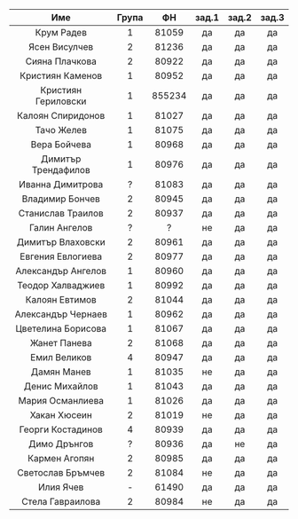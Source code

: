 | Име | Група | ФН | зад.1 | зад.2 | зад.3 |
|:---:|:-----:|:--:|:-----:|:-----:|:-----:|
|Крум Радев|1|81059|да|да|да|
|Ясен Висулчев|2|81236|да|да|да|
|Сияна Плачкова|    2|  80922|  да| да| да|
|Кристиян Каменов|  1|  80952|  да| да| да|
|Кристиян Гериловски|   1|  855234| да| да| да|
|Калоян Спиридонов| 1|  81027|  да| да| да|
|Тачо Желев|    1|  81075|  да| да| да|
|Вера Бойчева|  1|  80968|  да| да| да|
|Димитър Трендафилов|   1|  80976|  да| да| да|
|Иванна Димитрова|  ?|  81083|  да| да| да|
|Владимир Бончев|   2|  80945|  да| да| да|
|Станислав Траилов| 2|  80937|  да| да| да|
|Галин Ангелов| ?|  ?|  не| да| да|
|Димитър Влаховски| 2|  80961|  да| да| да|
|Евгения Евлогиева| 2|  80977|  да| да| да|
|Александър Ангелов|    1|  80960|  да| да| да|
|Теодор Халваджиев| 1|  80992|  да| да| да|
|Калоян Евтимов|    2|  81044|  да| да| да|
|Александър Чернаев|    1|  80962|  да| да| да|
|Цветелина Борисова|    1|  81067|  да| да| да|
|Жанет Панева|  2|  81068|  да| да| да|
|Емил Великов|  4|  80947|  да| да| да|
|Дамян Манев|   1|  81035|  не| да| да|
|Денис Михайлов|    1|  81043|  да| да| да|
|Мария Османлиева|  1|  81026|  да| да| да|
|Хакан Хюсеин|  2|  81019|  не| да| да|
|Георги Костадинов| 4|  80939|  да| да| да|
|Димо Дрънгов|  ?|  80936|  да| не| да|
|Кармен Агопян| 2|  80985|  да| да| да|
|Светослав Бръмчев| 2|  81084|  не| да| да|
|Илия Ячев| -|  61490|  да| да| да|
|Стела Гавраилова|  2|  80984|  не| да| да|
